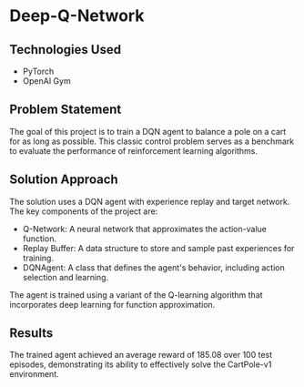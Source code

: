 # Deep-Q-Network

## Technologies Used
- PyTorch
- OpenAI Gym

## Problem Statement
The goal of this project is to train a DQN agent to balance a pole on a cart for as long as possible. This classic control problem serves as a benchmark to evaluate the performance of reinforcement learning algorithms.

## Solution Approach
The solution uses a DQN agent with experience replay and target network. The key components of the project are:
- Q-Network: A neural network that approximates the action-value function.
- Replay Buffer: A data structure to store and sample past experiences for training.
- DQNAgent: A class that defines the agent's behavior, including action selection and learning.

The agent is trained using a variant of the Q-learning algorithm that incorporates deep learning for function approximation.

## Results
The trained agent achieved an average reward of 185.08 over 100 test episodes, demonstrating its ability to effectively solve the CartPole-v1 environment.
